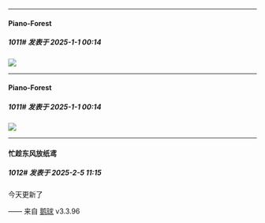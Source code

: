 ﻿
*****

####  Piano-Forest  
##### 1011#       发表于 2025-1-1 00:14

<img src="https://p.sda1.dev/21/7a7f55a76fc76aaa25b1b5cdafb73652/006Jp6hMgy1hwzhn8sw7ij31hd0u0au8.jpg" referrerpolicy="no-referrer">


*****

####  Piano-Forest  
##### 1011#       发表于 2025-1-1 00:14

<img src="https://p.sda1.dev/21/7a7f55a76fc76aaa25b1b5cdafb73652/006Jp6hMgy1hwzhn8sw7ij31hd0u0au8.jpg" referrerpolicy="no-referrer">

*****

####  忙趁东风放纸鸢  
##### 1012#       发表于 2025-2-5 11:15

今天更新了

—— 来自 [鹅球](https://www.pgyer.com/GcUxKd4w) v3.3.96

